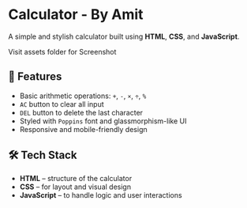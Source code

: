# Calculator - By Amit

A simple and stylish calculator built using **HTML**, **CSS**, and **JavaScript**.

Visit assets folder for Screenshot

## 🚀 Features

- Basic arithmetic operations: `+`, `-`, `×`, `÷`, `%`
- `AC` button to clear all input
- `DEL` button to delete the last character
- Styled with `Poppins` font and glassmorphism-like UI
- Responsive and mobile-friendly design

## 🛠️ Tech Stack

- **HTML** – structure of the calculator
- **CSS** – for layout and visual design
- **JavaScript** – to handle logic and user interactions
